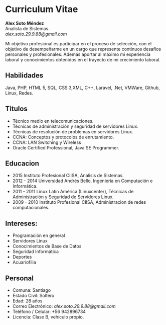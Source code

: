 # Curriculum Vitae

**Alex Soto Méndez**  
Analista de Sistemas.                                                                                          
_alex.soto.29.9.88@gmail.com_  

Mi objetivo profesional es participar en el proceso de selección, con el objetivo de desempeñarme en un cargo que represente continuos desafíos personales y profesionales. Además aportar al máximo mi experiencia laboral y conocimientos obtenidos en el trayecto de mi crecimiento laboral.

## Habilidades

Java, PHP, HTML 5, SQL, CSS 3,XML, C++, Laravel, .Net, VMWare, Github, Linux, Redes.

## Titulos

*	Técnico medio en telecomunicaciones.
*	Técnicas de administración y seguridad de servidores Linux.
*	Técnicas de resolución de problemas en servidores Linux.
*	CCNA: Conceptos y protocolos de enrutamiento.
*	CCNA: LAN Switching y Wireless
*	Oracle Certified Professional, Java SE Programmer.

## Educacion

* 2015 Instituto Profesional CIISA, Analisis de Sistemas.
* 2012 - 2014 Universidad Andrés Bello, Ingeniería en Computación e Informática.
* 2011 - 2011 Linux Latín América (Linuxcenter), Técnicas de Administración y Seguridad de Servidores Linux.
* 2009 - 2010 Instituto Profesional CIISA, Administracion de redes computacionales.

## Intereses:

* Programación en general
* Servidores Linux
* Conocimientos de Base de Datos
* Seguridad Informática
* Deportes
* Acuariofilia


## Personal

* Comuna:	            Santiago
* Estado Civil:       Soltero	
* Edad:               28 años
* Correo Electrónico: _alex.soto.29.9.88@gmail.com_         
* Teléfono / Celular: +56 942896734
* Licencia:           Clase B, vehículo propio.
 	
 







